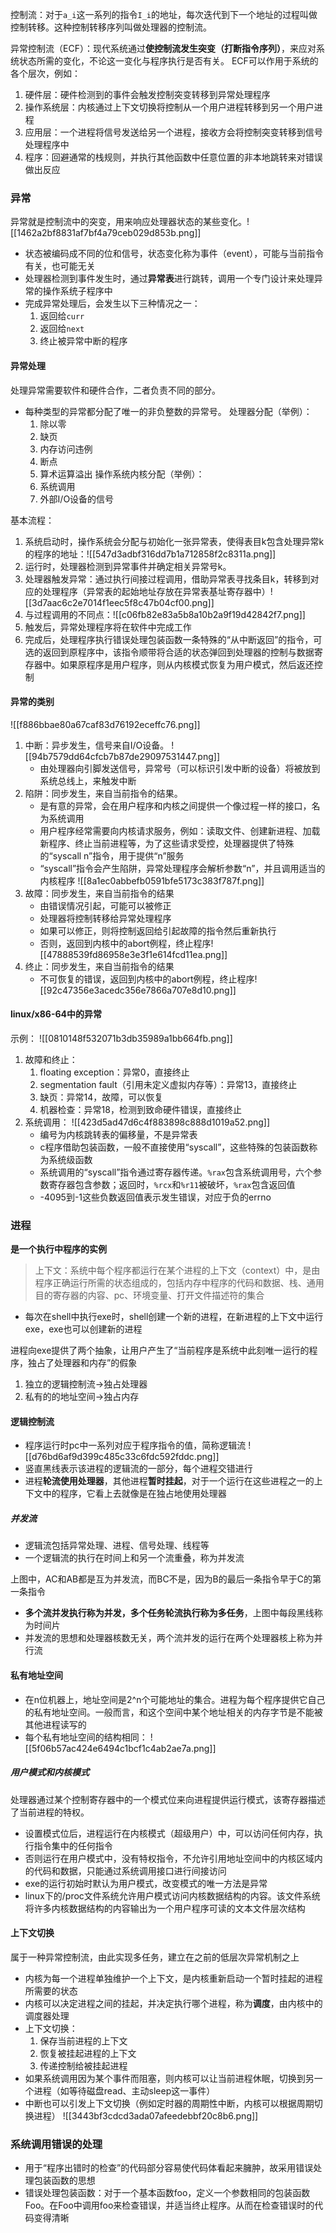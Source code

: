 控制流：对于`a_i`这一系列的指令`I_i`的地址，每次迭代到下一个地址的过程叫做控制转移。这种控制转移序列叫做处理器的控制流。

异常控制流（ECF）：现代系统通过**使控制流发生突变（打断指令序列）**，来应对系统状态所需的变化，不论这一变化与程序执行是否有关。
ECF可以作用于系统的各个层次，例如：
1. 硬件层：硬件检测到的事件会触发控制突变转移到异常处理程序
2. 操作系统层：内核通过上下文切换将控制从一个用户进程转移到另一个用户进程
3. 应用层：一个进程将信号发送给另一个进程，接收方会将控制突变转移到信号处理程序中
4. 程序：回避通常的栈规则，并执行其他函数中任意位置的非本地跳转来对错误做出反应

### 异常
异常就是控制流中的突变，用来响应处理器状态的某些变化。![[1462a2bf8831af7bf4a79ceb029d853b.png]]
- 状态被编码成不同的位和信号，状态变化称为事件（event），可能与当前指令有关，也可能无关
- 处理器检测到事件发生时，通过**异常表**进行跳转，调用一个专门设计来处理异常的操作系统子程序中
- 完成异常处理后，会发生以下三种情况之一：
	1. 返回给`curr`
	2. 返回给`next`
	3. 终止被异常中断的程序

#### 异常处理
处理异常需要软件和硬件合作，二者负责不同的部分。
- 每种类型的异常都分配了唯一的非负整数的异常号。
	处理器分配（举例）：
	1. 除以零
	2. 缺页
	3. 内存访问违例
	4. 断点
	5. 算术运算溢出
	操作系统内核分配（举例）：
	1. 系统调用
	2. 外部I/O设备的信号

基本流程：
1. 系统启动时，操作系统会分配与初始化一张异常表，使得表目k包含处理异常k的程序的地址：![[547d3adbf316dd7b1a712858f2c8311a.png]]
2. 运行时，处理器检测到异常事件并确定相关异常号k。
3. 处理器触发异常：通过执行间接过程调用，借助异常表寻找条目k，转移到对应的处理程序（异常表的起始地址存放在异常表基址寄存器中）![[3d7aac6c2e7014f1eec5f8c47b04cf00.png]]
4. 与过程调用的不同点：![[c06fb82e83a5b8a10b2a9f19d42842f7.png]]
5. 触发后，异常处理程序将在软件中完成工作
6. 完成后，处理程序执行错误处理包装函数一条特殊的“从中断返回”的指令，可选的返回到原程序中，该指令顺带将合适的状态弹回到处理器的控制与数据寄存器中。如果原程序是用户程序，则从内核模式恢复为用户模式，然后返还控制

#### 异常的类别
![[f886bbae80a67caf83d76192eceffc76.png]]
1. 中断：异步发生，信号来自I/O设备。
	![[94b7579dd64cfcb7b87de29097531447.png]]
	- 由处理器向引脚发送信号，异常号（可以标识引发中断的设备）将被放到系统总线上，来触发中断
3. 陷阱：同步发生，来自当前指令的结果。
	- 是有意的异常，会在用户程序和内核之间提供一个像过程一样的接口，名为系统调用
	- 用户程序经常需要向内核请求服务，例如：读取文件、创建新进程、加载新程序、终止当前进程等，为了这些请求受控，处理器提供了特殊的“syscall n”指令，用于提供“n”服务
	- “syscall”指令会产生陷阱，异常处理程序会解析参数“n”，并且调用适当的内核程序
	![[8a1ec0abbefb0591bfe5173c383f787f.png]]
3. 故障：同步发生，来自当前指令的结果
	- 由错误情况引起，可能可以被修正
	- 处理器将控制转移给异常处理程序
	- 如果可以修正，则将控制返回给引起故障的指令然后重新执行
	- 否则，返回到内核中的abort例程，终止程序![[47888539fd86958e3e3f1e614fcd11ea.png]]
4. 终止：同步发生，来自当前指令的结果
	- 不可恢复的错误，返回到内核中的abort例程，终止程序![[92c47356e3acedc356e7866a707e8d10.png]]

#### linux/x86-64中的异常
示例：
![[0810148f532071b3db35989a1bb664fb.png]]

1. 故障和终止：
	1. floating exception：异常0，直接终止
	2. segmentation fault（引用未定义虚拟内存等）：异常13，直接终止
	3. 缺页：异常14，故障，可以恢复
	4. 机器检查：异常18，检测到致命硬件错误，直接终止
2. 系统调用：
	![[423d5ad47d6c4f883898c888d1019a52.png]]
	- 编号为内核跳转表的偏移量，不是异常表
	- c程序借助包装函数，一般不直接使用“syscall”，这些特殊的包装函数称为系统级函数
	- 系统调用的“syscall”指令通过寄存器传递。`%rax`包含系统调用号，六个参数寄存器包含参数；返回时，`%rcx`和`%r11`被破坏，`%rax`包含返回值
	- -4095到-1这些负数返回值表示发生错误，对应于负的errno


### 进程
**是一个执行中程序的实例**

>上下文：系统中每个程序都运行在某个进程的上下文（context）中，是由程序正确运行所需的状态组成的，包括内存中程序的代码和数据、栈、通用目的寄存器的内容、pc、环境变量、打开文件描述符的集合

- 每次在shell中执行exe时，shell创建一个新的进程，在新进程的上下文中运行exe，exe也可以创建新的进程

进程向exe提供了两个抽象，让用户产生了“当前程序是系统中此刻唯一运行的程序，独占了处理器和内存”的假象
1. 独立的逻辑控制流->独占处理器
2. 私有的的地址空间->独占内存

#### 逻辑控制流
- 程序运行时pc中一系列对应于程序指令的值，简称逻辑流
![[d76bd6af9d399c485c33c6fdc592fddc.png]]
- 竖直黑线表示该进程的逻辑流的一部分，每个进程交错进行
- 进程**轮流使用处理器**，其他进程**暂时挂起**，对于一个运行在这些进程之一的上下文中的程序，它看上去就像是在独占地使用处理器

##### 并发流
- 逻辑流包括异常处理、进程、信号处理、线程等
- 一个逻辑流的执行在时间上和另一个流重叠，称为并发流

上图中，AC和AB都是互为并发流，而BC不是，因为B的最后一条指令早于C的第一条指令

- **多个流并发执行称为并发，多个任务轮流执行称为多任务**，上图中每段黑线称为时间片
- 并发流的思想和处理器核数无关，两个流并发的运行在两个处理器核上称为并行流

#### 私有地址空间
- 在n位机器上，地址空间是2^n个可能地址的集合。进程为每个程序提供它自己的私有地址空间。一般而言，和这个空间中某个地址相关的内存字节是不能被其他进程读写的
- 每个私有地址空间的结构相同：
	![[5f06b57ac424e6494c1bcf1c4ab2ae7a.png]]

##### 用户模式和内核模式
处理器通过某个控制寄存器中的一个模式位来向进程提供运行模式，该寄存器描述了当前进程的特权。

- 设置模式位后，进程运行在内核模式（超级用户）中，可以访问任何内存，执行指令集中的任何指令
- 否则运行在用户模式中，没有特权指令，不允许引用地址空间中的内核区域内的代码和数据，只能通过系统调用接口进行间接访问
- exe的运行初始时默认为用户模式，改变模式的唯一方法是异常
- linux下的/proc文件系统允许用户模式访问内核数据结构的内容。该文件系统将许多内核数据结构的内容输出为一个用户程序可读的文本文件层次结构

#### 上下文切换
属于一种异常控制流，由此实现多任务，建立在之前的低层次异常机制之上

- 内核为每一个进程单独维护一个上下文，是内核重新启动一个暂时挂起的进程所需要的状态
- 内核可以决定进程之间的挂起，并决定执行哪个进程，称为**调度**，由内核中的调度器处理
- 上下文切换：
	1. 保存当前进程的上下文
	2. 恢复被挂起进程的上下文
	3. 传递控制给被挂起进程
- 如果系统调用因为某个事件而阻塞，则内核可以让当前进程休眠，切换到另一个进程（如等待磁盘read、主动sleep这一事件）
- 中断也可以引发上下文切换（例如定时器的周期性中断，内核可以根据周期切换进程）
![[3443bf3cdcd3ada07afeedebbf20c8b6.png]]

### 系统调用错误的处理
- 用于“程序出错时的检查”的代码部分容易使代码体看起来臃肿，故采用错误处理包装函数的思想
- 错误处理包装函数：对于一个基本函数foo，定义一个参数相同的包装函数Foo。在Foo中调用foo来检查错误，并适当终止程序。从而在检查错误时的代码变得清晰
